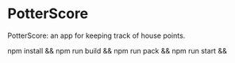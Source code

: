 # PotterScore
PotterScore: an app for keeping track of house points.

npm install && 
npm run build &&
npm run pack &&
npm run start &&